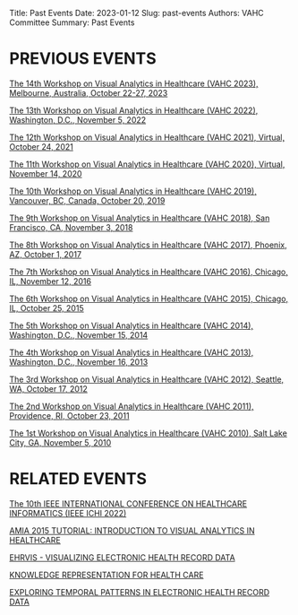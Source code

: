 Title: Past Events
Date: 2023-01-12
Slug: past-events
Authors: VAHC Committee
Summary: Past Events

# PREVIOUS EVENTS

[The 14th Workshop on Visual Analytics in Healthcare (VAHC 2023), Melbourne, Australia, October 22-27, 2023](../2023/)

[The 13th Workshop on Visual Analytics in Healthcare (VAHC 2022), Washington, D.C., November 5, 2022](../2022/)

[The 12th Workshop on Visual Analytics in Healthcare (VAHC 2021), Virtual, October 24, 2021](../../archive/2021/)

[The 11th Workshop on Visual Analytics in Healthcare (VAHC 2020), Virtual, November 14, 2020](../../archive/2020/)

[The 10th Workshop on Visual Analytics in Healthcare (VAHC 2019), Vancouver, BC, Canada, October 20, 2019](../../archive/2019/)

[The 9th Workshop on Visual Analytics in Healthcare (VAHC 2018), San Francisco, CA, November 3, 2018](../../archive/2018/)

[The 8th Workshop on Visual Analytics in Healthcare (VAHC 2017), Phoenix, AZ, October 1, 2017](../../archive/2017/)

[The 7th Workshop on Visual Analytics in Healthcare (VAHC 2016), Chicago, IL, November 12, 2016](../../archive/2016/)

[The 6th Workshop on Visual Analytics in Healthcare (VAHC 2015), Chicago, IL, October 25, 2015](../../archive/2015/)

[The 5th Workshop on Visual Analytics in Healthcare (VAHC 2014), Washington, D.C., November 15, 2014](../../archive/2014/)

[The 4th Workshop on Visual Analytics in Healthcare (VAHC 2013), Washington, D.C., November 16, 2013](../../archive/2013/)

[The 3rd Workshop on Visual Analytics in Healthcare (VAHC 2012), Seattle, WA, October 17, 2012](../../archive/2012/)

[The 2nd Workshop on Visual Analytics in Healthcare (VAHC 2011), Providence, RI, October 23, 2011](../../archive/2011/)

[The 1st Workshop on Visual Analytics in Healthcare (VAHC 2010), Salt Lake City, GA, November 5, 2010](../../archive/2010/)


# RELATED EVENTS

[The 10th IEEE INTERNATIONAL CONFERENCE ON HEALTHCARE INFORMATICS (IEEE ICHI 2022)](https://ohnlp.github.io/IEEEICHI2022/)

[AMIA 2015 TUTORIAL: INTRODUCTION TO VISUAL ANALYTICS IN HEALTHCARE](../../archive/2015/tutorial.html)

[EHRVIS - VISUALIZING ELECTRONIC HEALTH RECORD DATA](http://www.cs.umd.edu/hcil/parisehrvis/)

[KNOWLEDGE REPRESENTATION FOR HEALTH CARE](http://banzai-deim.urv.net/events/KR4HC-2014/)

[EXPLORING TEMPORAL PATTERNS IN ELECTRONIC HEALTH RECORD DATA](http://www.cs.umd.edu/hcil/eventflow/workshop2014/)